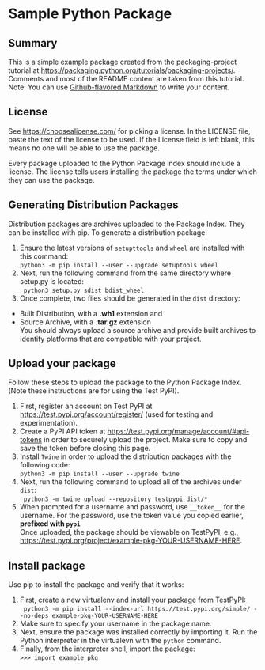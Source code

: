 # Sample Python Package

## Summary
This is a simple example package created from the packaging-project tutorial at https://packaging.python.org/tutorials/packaging-projects/. <br>
Comments and most of the README content are taken from this tutorial.<br>
Note:
You can use
[Github-flavored Markdown](https://guides.github.com/features/mastering-markdown/)
to write your content.

## License
See  https://choosealicense.com/ for picking a license. In the LICENSE file, paste the text of the license to be used. If the License field is left blank, this means no one will be able to use the package. <br>

Every package uploaded to the Python Package index should include a license. The license tells users installing the package the terms under which they can use the package.

## Generating Distribution Packages
Distribution packages are archives uploaded to the Package Index. They can be installed with pip. To generate a distribution package: <br>
1. Ensure the latest versions of `setupttools` and `wheel` are installed with this command:<br>
```python3 -m pip install --user --upgrade setuptools wheel```
2. Next, run the following command from the same directory where setup.py is located:<br>
``` python3 setup.py sdist bdist_wheel```
3. Once complete, two files should be generated in the `dist` directory: <br>
* Built Distribution, with a **.wh1** extension and 
* Source Archive, with a **.tar.gz** extension<br>
You should always upload a source archive and provide built archives to identify platforms that are compatible with your project.

## Upload your package
Follow these steps to upload the package to the Python Package Index. (Note these instructions are for using the Test PyPI). <br>
1. First, register an account on Test PyPI at https://test.pypi.org/account/register/ (used for testing and experimentation).
2. Create a PyPI API token at https://test.pypi.org/manage/account/#api-tokens in order to securely upload the project. Make sure to copy and save the token before closing this page.
3. Install `Twine` in order to upload the distribution packages with the following code:<br>
```python3 -m pip install --user --upgrade twine```
4. Next, run the following command to upload all of the archives under `dist`:<br>
``` python3 -m twine upload --repository testpypi dist/*```
5. When prompted for a username and password, use `__token__` for the username. For the password, use the token value you copied earlier, **prefixed with `pypi`**<br>
Once uploaded, the package should be viewable on TestPyPI, e.g., https://test.pypi.org/project/example-pkg-YOUR-USERNAME-HERE.

## Install package
Use pip to install the package and verify that it works:
1. First, create a new virtualenv and install your package from TestPyPI:<br>
``` python3 -m pip install --index-url https://test.pypi.org/simple/ --no-deps example-pkg-YOUR-USERNAME-HERE```
2. Make sure to specify your username in the package name.
3. Next, ensure the package was installed correctly by importing it. Run the Python interpreter in the virtualevn with the `python` command.
4. Finally, from the interpreter shell, import the package:<br>
```>>> import example_pkg```
